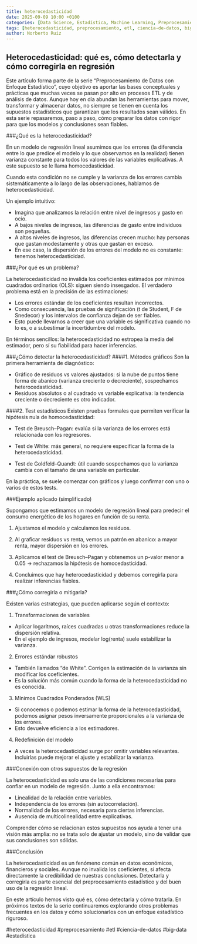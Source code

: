 ```yaml
---
title: heterocedasticidad
date: 2025-09-09 10:00 +0100
categories: [Data Science, Estadística, Machine Learning, Preprocesamiento]
tags: [heterocedasticidad, preprocesamiento, etl, ciencia-de-datos, big-data, estadística]
author: Norberto Ruiz
---
```


## Heterocedasticidad: qué es, cómo detectarla y cómo corregirla en regresión

Este artículo forma parte de la serie “Preprocesamiento de Datos con Enfoque Estadístico”, cuyo objetivo es aportar las bases conceptuales y prácticas que muchas veces se pasan por alto en procesos ETL y de análisis de datos. Aunque hoy en día abundan las herramientas para mover, transformar y almacenar datos, no siempre se tienen en cuenta los supuestos estadísticos que garantizan que los resultados sean válidos. En esta serie repasaremos, paso a paso, cómo preparar los datos con rigor para que los modelos y conclusiones sean fiables.

###¿Qué es la heterocedasticidad?

En un modelo de regresión lineal asumimos que los errores (la diferencia entre lo que predice el modelo y lo que observamos en la realidad) tienen varianza constante para todos los valores de las variables explicativas. A este supuesto se le llama homocedasticidad.

Cuando esta condición no se cumple y la varianza de los errores cambia sistemáticamente a lo largo de las observaciones, hablamos de heterocedasticidad.

Un ejemplo intuitivo:
- Imagina que analizamos la relación entre nivel de ingresos y gasto en ocio.
- A bajos niveles de ingresos, las diferencias de gasto entre individuos son pequeñas.
- A altos niveles de ingresos, las diferencias crecen mucho: hay personas que gastan modestamente y otras que gastan en exceso.
- En ese caso, la dispersión de los errores del modelo no es constante: tenemos heterocedasticidad.

###¿Por qué es un problema?

La heterocedasticidad no invalida los coeficientes estimados por mínimos cuadrados ordinarios (OLS): siguen siendo insesgados. El verdadero problema está en la precisión de las estimaciones:

- Los errores estándar de los coeficientes resultan incorrectos.
- Como consecuencia, las pruebas de significación (t de Student, F de Snedecor) y los intervalos de confianza dejan de ser fiables.
- Esto puede llevarnos a creer que una variable es significativa cuando no lo es, o a subestimar la incertidumbre del modelo.

En términos sencillos: la heterocedasticidad no estropea la media del estimador, pero sí su fiabilidad para hacer inferencias.

###¿Cómo detectar la heterocedasticidad?
####1. Métodos gráficos
Son la primera herramienta de diagnóstico:
- Gráfico de residuos vs valores ajustados: si la nube de puntos tiene forma de abanico (varianza creciente o decreciente), sospechamos heterocedasticidad.
- Residuos absolutos o al cuadrado vs variable explicativa: la tendencia creciente o decreciente es otro indicador.

####2. Test estadísticos
Existen pruebas formales que permiten verificar la hipótesis nula de homocedasticidad:

- Test de Breusch–Pagan: evalúa si la varianza de los errores está relacionada con los regresores.

- Test de White: más general, no requiere especificar la forma de la heterocedasticidad.

- Test de Goldfeld–Quandt: útil cuando sospechamos que la varianza cambia con el tamaño de una variable en particular.

En la práctica, se suele comenzar con gráficos y luego confirmar con uno o varios de estos tests.

###Ejemplo aplicado (simplificado)

Supongamos que estimamos un modelo de regresión lineal para predecir el consumo energético de los hogares en función de su renta.

1. Ajustamos el modelo y calculamos los residuos.

2. Al graficar residuos vs renta, vemos un patrón en abanico: a mayor renta, mayor dispersión en los errores.

3. Aplicamos el test de Breusch–Pagan y obtenemos un p-valor menor a 0.05 → rechazamos la hipótesis de homocedasticidad.

4. Concluimos que hay heterocedasticidad y debemos corregirla para realizar inferencias fiables.

###¿Cómo corregirla o mitigarla?

Existen varias estrategias, que pueden aplicarse según el contexto:

1. Transformaciones de variables
- Aplicar logaritmos, raíces cuadradas u otras transformaciones reduce la dispersión relativa.
- En el ejemplo de ingresos, modelar log(renta) suele estabilizar la varianza.

2. Errores estándar robustos
- También llamados “de White”. Corrigen la estimación de la varianza sin modificar los coeficientes.
- Es la solución más común cuando la forma de la heterocedasticidad no es conocida.

3. Mínimos Cuadrados Ponderados (WLS)
- Si conocemos o podemos estimar la forma de la heterocedasticidad, podemos asignar pesos inversamente proporcionales a la varianza de los errores.
- Esto devuelve eficiencia a los estimadores.

4. Redefinición del modelo
- A veces la heterocedasticidad surge por omitir variables relevantes. Incluirlas puede mejorar el ajuste y estabilizar la varianza.

###Conexión con otros supuestos de la regresión

La heterocedasticidad es solo una de las condiciones necesarias para confiar en un modelo de regresión. Junto a ella encontramos:
- Linealidad de la relación entre variables.
- Independencia de los errores (sin autocorrelación).
- Normalidad de los errores, necesaria para ciertas inferencias.
- Ausencia de multicolinealidad entre explicativas.

Comprender cómo se relacionan estos supuestos nos ayuda a tener una visión más amplia: no se trata solo de ajustar un modelo, sino de validar que sus conclusiones son sólidas.

###Conclusión

La heterocedasticidad es un fenómeno común en datos económicos, financieros y sociales. Aunque no invalida los coeficientes, sí afecta directamente la credibilidad de nuestras conclusiones. Detectarla y corregirla es parte esencial del preprocesamiento estadístico y del buen uso de la regresión lineal.

En este artículo hemos visto qué es, cómo detectarla y cómo tratarla. En próximos textos de la serie continuaremos explorando otros problemas frecuentes en los datos y cómo solucionarlos con un enfoque estadístico riguroso.

\#heterocedasticidad \#preprocesamiento \#etl \#ciencia-de-datos \#big-data \#estadística 
